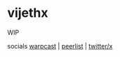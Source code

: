 # vijethx

<!--
```
OPEN FOR WORK

Currently looking full-time roles. Open for freelance gigs as well!

Email
vijeth at duck dot com
```
-->

WIP

socials
[warpcast](https://warpcast.com/vijethx) | [peerlist](https://peerlist.com/vijethx) | [twitter/x](https://x.com/vijethx)



<!-- [https://vijethx.github.io](https://vijethx.github.io)


## about me
i build web apps and write smart contracts

always learning & breaking things

## what i do
- fullstack web dev
- solidity smart contract dev

## exploring
- cryptography
- security -->

<!-- ## blog/articles
- [Pop!_OS Power Tricks: The Art of Automatic Profile Switching](https://peerlist.io/vijethx/articles/popos-automatic-profile-switching) */
-->


